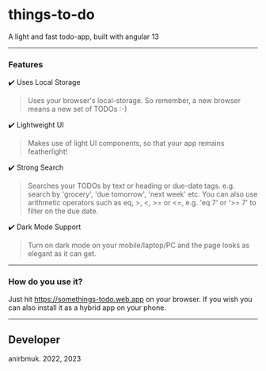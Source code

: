 # things-to-do  
A light and fast todo-app, built with angular 13  

- - - -

### Features  
:heavy_check_mark: Uses Local Storage  
> Uses your browser's local-storage. So remember, a new browser means a new set of TODOs :-)  

:heavy_check_mark: Lightweight UI
> Makes use of light UI components, so that your app remains featherlight!  

:heavy_check_mark: Strong Search  
> Searches your TODOs by text or heading or due-date tags. e.g. search by 'grocery', 'due tomorrow', 'next week' etc. You can also use arithmetic operators such as eq, >, <, >= or <=, e.g. 'eq 7' or '>= 7' to filter on the due date.  

:heavy_check_mark: Dark Mode Support  
> Turn on dark mode on your mobile/laptop/PC and the page looks as elegant as it can get.  

- - - -

### How do you use it?  
Just hit https://somethings-todo.web.app on your browser. If you wish you can also install it as a hybrid app on your phone.  

- - - -

## Developer  
anirbmuk. 2022, 2023  
